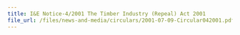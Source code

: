 ```yaml
---
title: I&E Notice-4/2001 The Timber Industry (Repeal) Act 2001
file_url: /files/news-and-media/circulars/2001-07-09-Circular042001.pdf
---
```


